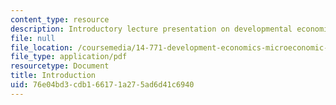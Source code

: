 ```yaml
---
content_type: resource
description: Introductory lecture presentation on developmental economics.
file: null
file_location: /coursemedia/14-771-development-economics-microeconomic-issues-and-policy-models-fall-2008/76e04bd3cdb166171a275ad6d41c6940_lec1.pdf
file_type: application/pdf
resourcetype: Document
title: Introduction
uid: 76e04bd3-cdb1-6617-1a27-5ad6d41c6940
---
```

